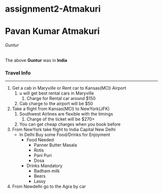 # assignment2-Atmakuri

# Pavan Kumar Atmakuri

###### Guntur

The above **Guntur** was in **India**

### Travel Info
 
---
 
1. Get a cab in Maryville or Rent car to Kansas(MCI) Airport
    1. u will get best rental cars in Maryville
        1. Charge for Rental car around $150
    2. Cab charge to the airport will be $50
2. Take a flight from Kansas(MCI) to NewYork(JFK)
    1. Southwest Airlines are flexible with the timings
        1. Charge of the ticket will be $270+
    2. You can get cheap charges when you book before
3. From NewYork take flight to India Capital New Delhi
    * In Delhi Buy some Food/Drinks for Enjoyment
        * Food Needed
            * Panner Butter Masala
            * Rotis
            * Pani Puri
            * Dosa
        * Drinks Mandatory
            * Badham milk
            * Beers
            * Lassy
4. From Newdelhi go to the  Agra by car
 